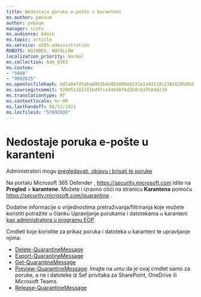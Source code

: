 ```yaml
---
title: Nedostaje poruka e-pošte u karanteni
ms.author: pebaum
author: pebaum
manager: scotv
ms.audience: Admin
ms.topic: article
ms.service: o365-administration
ROBOTS: NOINDEX, NOFOLLOW
localization_priority: Normal
ms.collection: Adm_O365
ms.custom:
- "5668"
- "9002625"
ms.openlocfilehash: bd5a04fd5abad962b4e85e009a9232e1a93219c238c629506df5cfb034453df2
ms.sourcegitcommit: 920051182781bd97ce4d4d6fbd268cb37b84d239
ms.translationtype: MT
ms.contentlocale: hr-HR
ms.lasthandoff: 08/11/2021
ms.locfileid: "57892039"
---
```

# <a name="missing-emails-in-quarantine"></a>Nedostaje poruka e-pošte u karanteni

Administratori mogu [pregledavati, objavu i brisati te poruke](https://docs.microsoft.com/microsoft-365/security/office-365-security/manage-quarantined-messages-and-files)

Na portalu Microsoft 365 Defender , <https://security.microsoft.com> idite na **Pregled** \> **karantene**. Možete i izravno otići na stranicu **Karantena** pomoću <https://security.microsoft.com/quarantine> .  

Dodatne informacije o vrijednostima pretraživanja/filtriranja koje možete koristiti potražite u članku Upravljanje porukama i datotekama u karanteni [kao administratora u programu EOP](https://docs.microsoft.com/microsoft-365/security/office-365-security/manage-quarantined-messages-and-files).

Cmdleti koje koristite za prikaz poruka i datoteka u karanteni te upravljanje njima:

- [Delete-QuarantineMessage](https://docs.microsoft.com/powershell/module/exchange/delete-quarantinemessage)
- [Export-QuarantineMessage](https://docs.microsoft.com/powershell/module/exchange/export-quarantinemessage)
- [Get-QuarantineMessage](https://docs.microsoft.com/powershell/module/exchange/get-quarantinemessage)
- [Preview-QuarantineMessage](https://docs.microsoft.com/powershell/module/exchange/preview-quarantinemessage): Imajte na umu da je ovaj cmdlet samo za poruke, a ne i datoteke iz Sef privitaka za SharePoint, OneDrive ili Microsoft Teams.
- [Release-QuarantineMessage](https://docs.microsoft.com/powershell/module/exchange/release-quarantinemessage)
